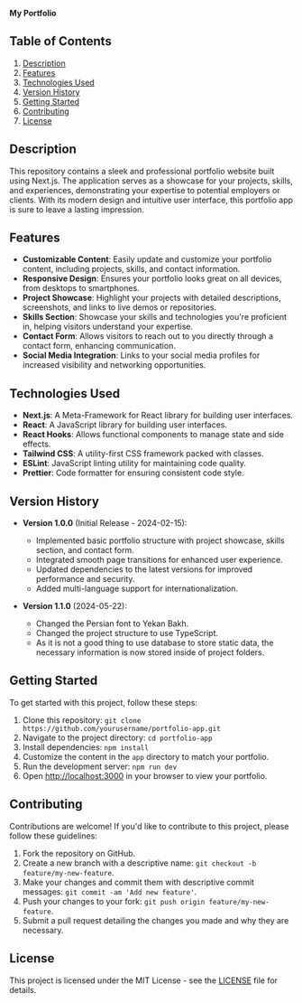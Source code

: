 **My Portfolio**

## Table of Contents

1. [Description](#description)
2. [Features](#features)
3. [Technologies Used](#technologies-used)
4. [Version History](#version-history)
5. [Getting Started](#getting-started)
6. [Contributing](#contributing)
7. [License](#license)

## Description

This repository contains a sleek and professional portfolio website built using Next.js. The application serves as a showcase for your projects, skills, and experiences, demonstrating your expertise to potential employers or clients. With its modern design and intuitive user interface, this portfolio app is sure to leave a lasting impression.

## Features

- **Customizable Content**: Easily update and customize your portfolio content, including projects, skills, and contact information.
- **Responsive Design**: Ensures your portfolio looks great on all devices, from desktops to smartphones.
- **Project Showcase**: Highlight your projects with detailed descriptions, screenshots, and links to live demos or repositories.
- **Skills Section**: Showcase your skills and technologies you're proficient in, helping visitors understand your expertise.
- **Contact Form**: Allows visitors to reach out to you directly through a contact form, enhancing communication.
- **Social Media Integration**: Links to your social media profiles for increased visibility and networking opportunities.

## Technologies Used

- **Next.js**: A Meta-Framework for React library for building user interfaces.
- **React**: A JavaScript library for building user interfaces.
- **React Hooks**: Allows functional components to manage state and side effects.
- **Tailwind CSS**: A utility-first CSS framework packed with classes.
- **ESLint**: JavaScript linting utility for maintaining code quality.
- **Prettier**: Code formatter for ensuring consistent code style.

## Version History

- **Version 1.0.0** (Initial Release - 2024-02-15):

  - Implemented basic portfolio structure with project showcase, skills section, and contact form.
  - Integrated smooth page transitions for enhanced user experience.
  - Updated dependencies to the latest versions for improved performance and security.
  - Added multi-language support for internationalization.

- **Version 1.1.0** (2024-05-22):
  - Changed the Persian font to Yekan Bakh.
  - Changed the project structure to use TypeScript.
  - As it is not a good thing to use database to store static data, the necessary information is now stored inside of project folders.

<!-- - **Version 2.0.0** (2024-02-15):

  - Implemented basic portfolio structure with project showcase, skills section, and contact form.
  - Integrated smooth page transitions for enhanced user experience.
  - Updated dependencies to the latest versions for improved performance and security.
  - Added multi-language support for internationalization. -->

## Getting Started

To get started with this project, follow these steps:

1. Clone this repository: `git clone https://github.com/yourusername/portfolio-app.git`
2. Navigate to the project directory: `cd portfolio-app`
3. Install dependencies: `npm install`
4. Customize the content in the `app` directory to match your portfolio.
5. Run the development server: `npm run dev`
6. Open [http://localhost:3000](http://localhost:3000) in your browser to view your portfolio.

## Contributing

Contributions are welcome! If you'd like to contribute to this project, please follow these guidelines:

1. Fork the repository on GitHub.
2. Create a new branch with a descriptive name: `git checkout -b feature/my-new-feature`.
3. Make your changes and commit them with descriptive commit messages: `git commit -am 'Add new feature'`.
4. Push your changes to your fork: `git push origin feature/my-new-feature`.
5. Submit a pull request detailing the changes you made and why they are necessary.

## License

This project is licensed under the MIT License - see the [LICENSE](LICENSE) file for details.

<!-- I use this rule for my applications:

x.y.z

Where:

x = main version number, 1-~.
y = feature number, 0-9. Increase this number if the change contains new features with or without bug fixes.
z = hotfix number, 0-~. Increase this number if the change only contains bug fixes.
Example:

For new application, the version number starts with 1.0.0.
If the new version contains only bug fixes, increase the hotfix number so the version number will be 1.0.1.
If the new version contains new features with or without bug fixes, increase the feature number and reset the hotfix number to zero so the version number will be 1.1.0. If the feature number reaches 9, increase the main version number and reset the feature and hotfix number to zero (2.0.0 etc) -->
